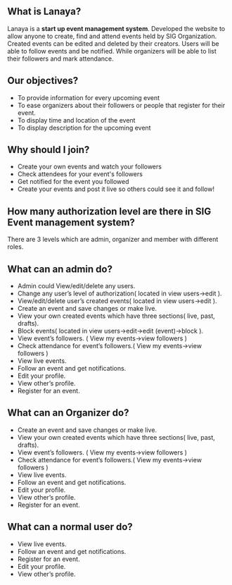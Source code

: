## What is Lanaya?
Lanaya is a **start up event management system**. Developed the website to allow anyone to create, find and attend events held by SIG Organization. Created events can be edited and deleted by their creators. Users will be able to follow events and be notified. While organizers will be able to list their followers and mark attendance. 

## Our objectives?
* To provide information for every upcoming event
* To ease organizers about their followers or people that register for their event.
* To display time and location of the event
* To display description for the upcoming event

## Why should I join?
* Create your own events and watch your followers
* Check attendees for your event's followers
* Get notified for the event you followed
* Create your events and post it live so others could see it and follow!

## How many authorization level are there in SIG Event management system?
There are 3 levels which are admin, organizer and member with different roles.

## What can an admin do?
* Admin could View/edit/delete any users.
* Change any user’s level of authorization( located in view users->edit ).
* View/edit/delete user’s created events( located in view users->edit ).
*	Create an event and save changes or make live.
*	View your own created events which have three sections( live, past, drafts).
*	Block events( located in view users->edit->edit (event)->block ).
*	View event’s followers. ( View my events->view followers )
*	Check attendance for event’s followers.( View my events->view followers )
*	View live events.
*	Follow an event and get notifications.
*	Edit your profile.
*	View other’s profile.
*	Register for an event.

## What can an Organizer do?
*	Create an event and save changes or make live.
*	View your own created events which have three sections( live, past, drafts).
*	View event’s followers. ( View my events->view followers )
*	Check attendance for event’s followers.( View my events->view followers )
*	View live events.
*	Follow an event and get notifications.
*	Edit your profile.
*	View other’s profile.
*	Register for an event.

## What can a normal user do?
*	View live events.
*	Follow an event and get notifications.
*	Register for an event.
*	Edit your profile.
*	View other’s profile.
